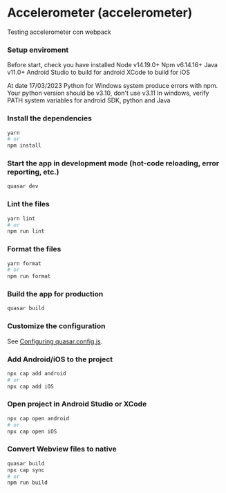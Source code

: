 # Accelerometer (accelerometer)

Testing accelerometer con webpack

### Setup enviroment

Before start, check you have installed 
Node v14.19.0+
Npm v6.14.16+
Java v11.0+
Android Studio to build for android
XCode to build for iOS

At date 17/03/2023 Python for Windows system produce errors with npm. Your python version should be v3.10, don't use v3.11
In windows, verify PATH system variables for android SDK, python and Java

### Install the dependencies
```bash
yarn
# or
npm install
```

### Start the app in development mode (hot-code reloading, error reporting, etc.)
```bash
quasar dev
```


### Lint the files
```bash
yarn lint
# or
npm run lint
```


### Format the files
```bash
yarn format
# or
npm run format
```



### Build the app for production
```bash
quasar build
```

### Customize the configuration
See [Configuring quasar.config.js](https://v2.quasar.dev/quasar-cli-webpack/quasar-config-js).

### Add Android/iOS to the project
```bash
npx cap add android
# or
npx cap add iOS
```

### Open project in Android Studio or XCode
```bash
npx cap open android
# or
npx cap open iOS
```

### Convert Webview files to native
```bash
quasar build
npx cap sync 
# or
npm run build 
```